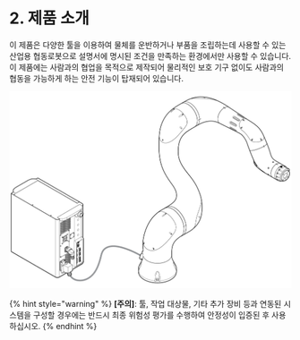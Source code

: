 # 2. 제품 소개

이 제품은 다양한 툴을 이용하여 물체를 운반하거나 부품을 조립하는데 사용할 수 있는 산업용 협동로봇으로 설명서에 명시된 조건을 만족하는 환경에서만 사용할 수 있습니다. 이 제품에는 사람과의 협업을 목적으로 제작되어 물리적인 보호 기구 없이도 사람과의 협동을 가능하게 하는 안전 기능이 탑재되어 있습니다.

![&#xADF8;&#xB9BC; 6 &#xD611;&#xB3D9;&#xB85C;&#xBD07;\(&#xAE30;&#xAD6C; &#xBC0F; &#xC81C;&#xC5B4;&#xAE30;\)](../.gitbook/assets/cobot_controller.png)

{% hint style="warning" %}
**\[주의\]**: 툴, 작업 대상물, 기타 추가 장비 등과 연동된 시스템을 구성할 경우에는 반드시 최종 위험성 평가를 수행하여 안정성이 입증된 후 사용하십시오.
{% endhint %}

